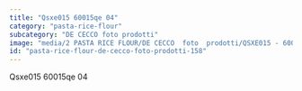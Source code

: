 ```yaml
---
title: "Qsxe015 60015qe 04"
category: "pasta-rice-flour"
subcategory: "DE CECCO foto prodotti"
image: "media/2 PASTA RICE FLOUR/DE CECCO  foto  prodotti/QSXE015 - 60015QE-04.jpg"
id: "pasta-rice-flour-de-cecco-foto-prodotti-158"
---
```


Qsxe015 60015qe 04
